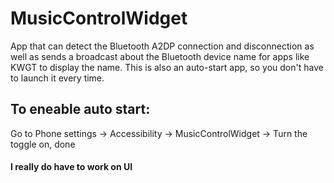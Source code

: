 # MusicControlWidget
App that can detect the Bluetooth A2DP connection and disconnection as well as sends a broadcast about the Bluetooth device name for apps like KWGT to display the name. This is also an auto-start app, so you don't have to launch it every time.

## To eneable auto start:
Go to Phone settings -> Accessibility -> MusicControlWidget -> Turn the toggle on, done

#### I really do have to work on UI
